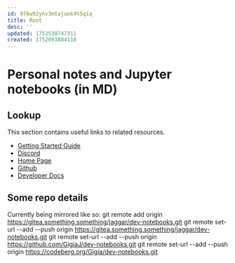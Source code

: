 ```yaml
---
id: 976w92ynv3mtajuok4h5qiq
title: Root
desc: ''
updated: 1752538747311
created: 1752093884110
---
```

# Personal notes and Jupyter notebooks (in MD)

## Lookup

This section contains useful links to related resources.

- [Getting Started Guide](https://link.dendron.so/6b25)
- [Discord](https://link.dendron.so/6b23)
- [Home Page](https://wiki.dendron.so/)
- [Github](https://link.dendron.so/6b24)
- [Developer Docs](https://docs.dendron.so/)


## Some repo details
Currently being mirrored like so:
git remote add origin https://gitea.something.something/jaggar/dev-notebooks.git
git remote set-url --add --push origin https://gitea.something.something/jaggar/dev-notebooks.git
git remote set-url --add --push origin https://github.com/GigiaJ/dev-notebooks.git
git remote set-url --add --push origin https://codeberg.org/Gigia/dev-notebooks.git
